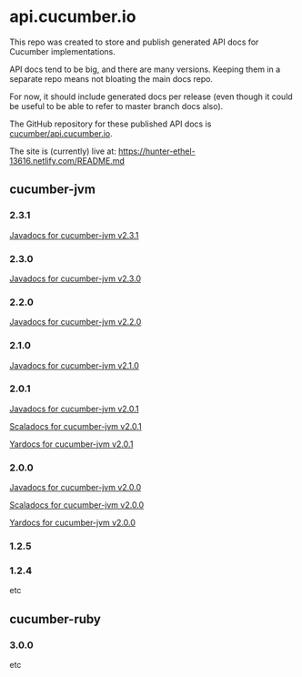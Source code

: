 # api.cucumber.io

This repo was created to store and publish generated API docs for Cucumber implementations.

API docs tend to be big, and there are many versions. Keeping them in a separate repo means not bloating the main docs repo.

For now, it should include generated docs per release (even though it could be useful to be able to refer to master branch docs also).

The GitHub repository for these published API docs is [cucumber/api.cucumber.io](https://github.com/cucumber/api.cucumber.io).

The site is (currently) live at: https://hunter-ethel-13616.netlify.com/README.md


## cucumber-jvm

### 2.3.1
[Javadocs for cucumber-jvm v2.3.1](/cucumber-jvm/2.3.1/javadoc/)

### 2.3.0
[Javadocs for cucumber-jvm v2.3.0](/cucumber-jvm/2.3.0/javadoc/)

### 2.2.0
[Javadocs for cucumber-jvm v2.2.0](/cucumber-jvm/2.2.0/javadoc/)

### 2.1.0
[Javadocs for cucumber-jvm v2.1.0](/cucumber-jvm/2.1.0/javadoc/)

### 2.0.1
[Javadocs for cucumber-jvm v2.0.1](/cucumber-jvm/2.0.1/javadoc/)

[Scaladocs for cucumber-jvm v2.0.1](/cucumber-jvm/2.0.1/scaladoc/)

[Yardocs for cucumber-jvm v2.0.1](/cucumber-jvm/2.0.1/yardoc/)

### 2.0.0
[Javadocs for cucumber-jvm v2.0.0](/cucumber-jvm/2.0.0/javadoc/)

[Scaladocs for cucumber-jvm v2.0.0](/cucumber-jvm/2.0.0/scaladoc/)

[Yardocs for cucumber-jvm v2.0.0](/cucumber-jvm/2.0.0/yardoc/)


### 1.2.5

### 1.2.4

etc

## cucumber-ruby

### 3.0.0

etc


